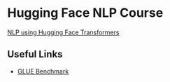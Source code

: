# Hugging Face NLP Course

[NLP using Hugging Face Transformers](https://huggingface.co/learn/nlp-course)

## Useful Links

-  [GLUE Benchmark](https://gluebenchmark.com/)
